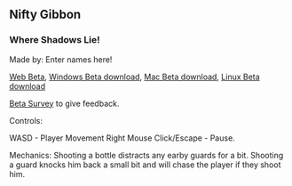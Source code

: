 ## Nifty Gibbon

### Where Shadows Lie! 
Made by: Enter names here!

[Web Beta](/Where-Shadows-Lie/index.html), [Windows Beta download](Beta-zip.zip), [Mac Beta download](Beta-zip.zip), [Linux Beta download](Beta-zip.zip) 

[Beta Survey](ENTERLINKHERE) to give feedback.


Controls:

  WASD - Player Movement
  Right Mouse Click/Escape - Pause.


Mechanics:
  Shooting a bottle distracts any earby guards for a bit.
  Shooting a guard knocks him back a small bit and will chase the player if they shoot him.
